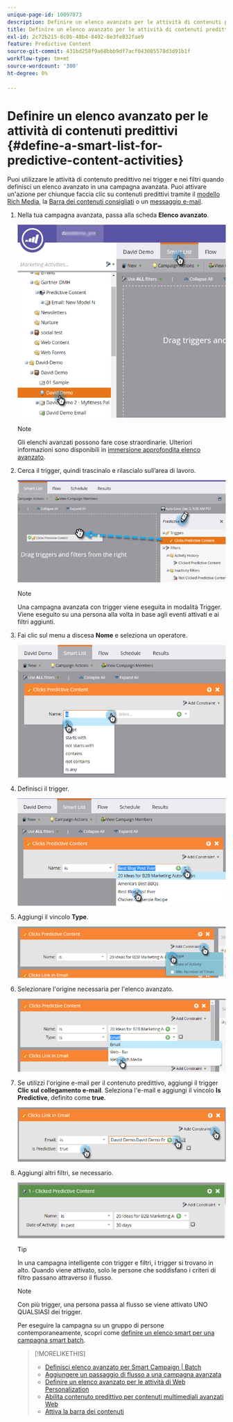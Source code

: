 ```yaml
---
unique-page-id: 10097873
description: Definire un elenco avanzato per le attività di contenuti predittivi - Documenti Marketo - Documentazione del prodotto
title: Definire un elenco avanzato per le attività di contenuti predittivi
exl-id: 2c72b215-8c0b-48b4-8492-8e3fe832fae9
feature: Predictive Content
source-git-commit: 431bd258f9a68bbb9df7acf043085578d3d91b1f
workflow-type: tm+mt
source-wordcount: '300'
ht-degree: 0%

---
```


# Definire un elenco avanzato per le attività di contenuti predittivi {#define-a-smart-list-for-predictive-content-activities}

Puoi utilizzare le attività di contenuto predittivo nei trigger e nei filtri quando definisci un elenco avanzato in una campagna avanzata. Puoi attivare un&#39;azione per chiunque faccia clic su contenuti predittivi tramite il [modello Rich Media](/help/marketo/product-docs/predictive-content/enabling-predictive-content/enable-predictive-content-for-web-rich-media.md), la [Barra dei contenuti consigliati](/help/marketo/product-docs/predictive-content/enabling-predictive-content/enable-the-content-recommendation-bar.md) o un [messaggio e-mail](/help/marketo/product-docs/predictive-content/enabling-predictive-content/enable-predictive-content-in-emails.md).

1. Nella tua campagna avanzata, passa alla scheda **Elenco avanzato**.

   ![](assets/smart-list-1.png)

   >[!NOTE]
   >
   >Gli elenchi avanzati possono fare cose straordinarie. Ulteriori informazioni sono disponibili in [immersione approfondita elenco avanzato](/help/marketo/product-docs/core-marketo-concepts/smart-campaigns/understanding-smart-campaigns.md).

1. Cerca il trigger, quindi trascinalo e rilascialo sull’area di lavoro.

   ![](assets/smart-list-drag-trigger-hands.png)

   >[!NOTE]
   >
   >Una campagna avanzata con trigger viene eseguita in modalità Trigger. Viene eseguito su una persona alla volta in base agli eventi attivati e ai filtri aggiunti.

1. Fai clic sul menu a discesa **Nome** e seleziona un operatore.

   ![](assets/smart-list-dropdown-hands.png)

1. Definisci il trigger.

   ![](assets/smart-lislt-select-content-hands.png)

1. Aggiungi il vincolo **Type**.

   ![](assets/clicks-predictive-content-add-constraint-hands.png)

1. Selezionare l&#39;origine necessaria per l&#39;elenco avanzato.

   ![](assets/pc-add-constraint.png)

1. Se utilizzi l&#39;origine e-mail per il contenuto predittivo, aggiungi il trigger **Clic sul collegamento e-mail**. Seleziona l&#39;e-mail e aggiungi il vincolo **Is Predictive**, definito come **true**.

   ![](assets/clicks-link-in-email-trigger-hands.png)

1. Aggiungi altri filtri, se necessario.

   ![](assets/clicked-predictive-content-filter.png)

   >[!TIP]
   >
   >In una campagna intelligente con trigger e filtri, i trigger si trovano in alto. Quando viene attivato, solo le persone che soddisfano i criteri di filtro passano attraverso il flusso.

   >[!NOTE]
   >
   >Con più trigger, una persona passa al flusso se viene attivato UNO QUALSIASI dei trigger.

   Per eseguire la campagna su un gruppo di persone contemporaneamente, scopri come [definire un elenco smart per una campagna smart batch](/help/marketo/product-docs/core-marketo-concepts/smart-campaigns/creating-a-smart-campaign/define-smart-list-for-smart-campaign-batch.md).

   >[!MORELIKETHIS]
   >
   >* [Definisci elenco avanzato per Smart Campaign | Batch](/help/marketo/product-docs/core-marketo-concepts/smart-campaigns/creating-a-smart-campaign/define-smart-list-for-smart-campaign-batch.md)
   >* [Aggiungere un passaggio di flusso a una campagna avanzata](/help/marketo/product-docs/core-marketo-concepts/smart-campaigns/flow-actions/add-a-flow-step-to-a-smart-campaign.md)
   >* [Definire un elenco avanzato per le attività di Web Personalization](/help/marketo/product-docs/web-personalization/working-with-web-campaigns/define-a-smart-list-for-web-personalization-activities.md)
   >* [Abilita contenuto predittivo per contenuti multimediali avanzati Web](/help/marketo/product-docs/predictive-content/enabling-predictive-content/enable-predictive-content-for-web-rich-media.md)
   >* [Attiva la barra dei contenuti](/help/marketo/product-docs/predictive-content/enabling-predictive-content/enable-the-content-recommendation-bar.md)
